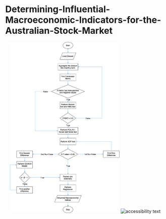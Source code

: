 # Determining-Influential-Macroeconomic-Indicators-for-the-Australian-Stock-Market

<p align="center">
  <img src="flowcharts/Vaishu_Stocks_methodology_detail.drawio.png" width="350" title="hover text">
  <img src="../master/flowcharts/Vaishu_Stocks_methodology_detail.drawio.png" width="350" alt="accessibility text">
</p>
